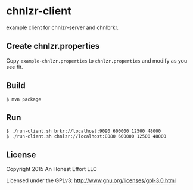 # chnlzr-client

example client for chnlzr-server and chnlbrkr.

## Create chnlzr.properties
Copy `example-chnlzr.properties` to `chnlzr.properties` and modify as you see fit.

## Build
```
$ mvn package
```

## Run
```
$ ./run-client.sh brkr://localhost:9090 600000 12500 48000
$ ./run-client.sh chnlzr://localhost:8080 600000 12500 48000
```

## License

Copyright 2015 An Honest Effort LLC

Licensed under the GPLv3: http://www.gnu.org/licenses/gpl-3.0.html
